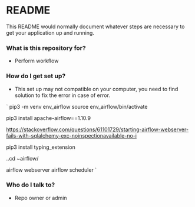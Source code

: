 # README #

This README would normally document whatever steps are necessary to get your application up and running.

### What is this repository for? ###

* Perform workflow

### How do I get set up? ###

* This set up may not compatible on your computer, you need to find solution to fix the error in case of error.

`
pip3 -m venv env_airflow
source env_airflow/bin/activate

pip3 install apache-airflow==1.10.9

https://stackoverflow.com/questions/61101729/starting-airflow-webserver-fails-with-sqlalchemy-exc-noinspectionavailable-no-i

pip3 install typing_extension

..cd
~airflow/

airflow webserver
airflow scheduler
`


### Who do I talk to? ###

* Repo owner or admin
